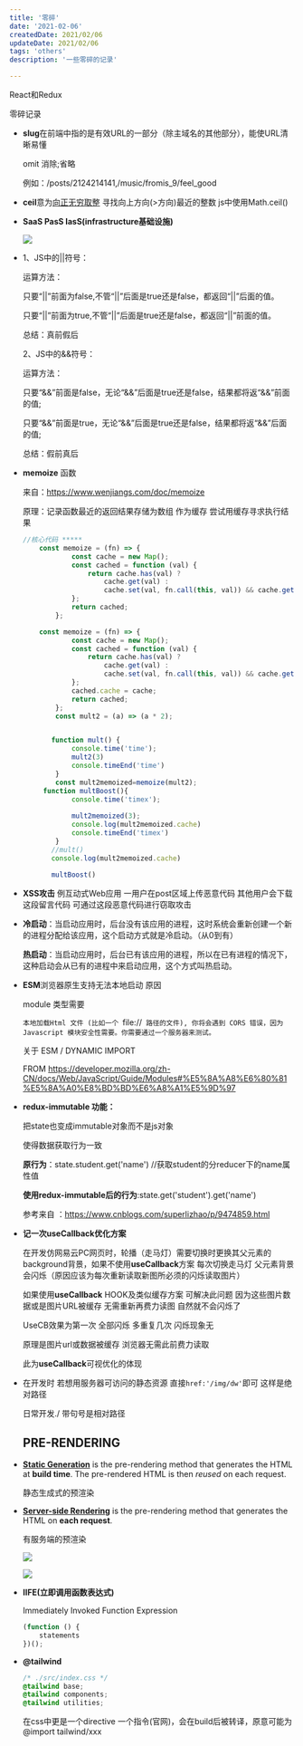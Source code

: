 ```yaml
---
title: '零碎'
date: '2021-02-06'
createdDate: 2021/02/06
updateDate: 2021/02/06
tags: 'others'
description: '一些零碎的记录'

---
```


React和Redux

零碎记录



* **slug**在前端中指的是有效URL的一部分（除主域名的其他部分），能使URL清晰易懂

  omit 消除;省略

  例如：/posts/2124214141,/music/fromis_9/feel_good

* **ceil**意为[向正无穷取整](javascript:;) 寻找向上方向(>方向)最近的整数 js中使用Math.ceil()

* **SaaS PasS IasS(infrastructure基础设施)**

  <img src='/images/what-is-saas.png'/>

* 1、JS中的||符号：

  运算方法：

     只要“||”前面为false,不管“||”后面是true还是false，都返回“||”后面的值。

     只要“||”前面为true,不管“||”后面是true还是false，都返回“||”前面的值。

  总结：真前假后

  2、JS中的&&符号：

  运算方法：

     只要“&&”前面是false，无论“&&”后面是true还是false，结果都将返“&&”前面的值;

     只要“&&”前面是true，无论“&&”后面是true还是false，结果都将返“&&”后面的值;

  总结：假前真后
  
  
  
* **memoize** 函数

  来自：https://www.wenjiangs.com/doc/memoize

  原理：记录函数最近的返回结果存储为数组 作为缓存 尝试用缓存寻求执行结果

  ```js
  //核心代码 *****
      const memoize = (fn) => {
              const cache = new Map();
              const cached = function (val) {
                  return cache.has(val) ?
                      cache.get(val) :
                      cache.set(val, fn.call(this, val)) && cache.get(val);
              };
              return cached;
          };
  ```

  ```js
      const memoize = (fn) => {
              const cache = new Map();
              const cached = function (val) {
                  return cache.has(val) ?
                      cache.get(val) :
                      cache.set(val, fn.call(this, val)) && cache.get(val);
              };
              cached.cache = cache;
              return cached;
          };
          const mult2 = (a) => (a * 2);
  
  
         function mult() {
              console.time('time');
              mult2(3)
              console.timeEnd('time')
          }
          const mult2memoized=memoize(mult2);
       function multBoost(){
              console.time('timex');
            
              mult2memoized(3);
              console.log(mult2memoized.cache)
              console.timeEnd('timex')
          }
         //mult()
         console.log(mult2memoized.cache)
        
         multBoost()
  ```

* **XSS攻击** 例互动式Web应用 一用户在post区域上传恶意代码 其他用户会下载这段留言代码 可通过这段恶意代码进行窃取攻击

* **冷启动**：当启动应用时，后台没有该应用的进程，这时系统会重新创建一个新的进程分配给该应用，这个启动方式就是冷启动。（从0到有）

  **热启动**：当启动应用时，后台已有该应用的进程，所以在已有进程的情况下，这种启动会从已有的进程中来启动应用，这个方式叫热启动。  

* **ESM**浏览器原生支持无法本地启动 原因

  module 类型需要

  `本地加载Html 文件 (比如一个 `file://` 路径的文件), 你将会遇到 CORS 错误，因为Javascript 模块安全性需要。你需要通过一个服务器来测试。`

  关于 ESM / DYNAMIC IMPORT 

  FROM https://developer.mozilla.org/zh-CN/docs/Web/JavaScript/Guide/Modules#%E5%8A%A8%E6%80%81%E5%8A%A0%E8%BD%BD%E6%A8%A1%E5%9D%97
  
* **redux-immutable 功能：**

  把state也变成immutable对象而不是js对象

  使得数据获取行为一致

  **原行为**：state.student.get('name') //获取student的分reducer下的name属性值

  **使用redux-immutable后的行为**:state.get('student').get('name') 

  参考来自 ：https://www.cnblogs.com/superlizhao/p/9474859.html
  
* **记一次useCallback优化方案**

  在开发仿网易云PC网页时，轮播（走马灯）需要切换时更换其父元素的background背景，如果不使用**useCallback**方案 每次切换走马灯 父元素背景会闪烁（原因应该为每次重新读取新图所必须的闪烁读取图片）

  如果使用**useCallback** HOOK及类似缓存方案 可解决此问题 因为这些图片数据或是图片URL被缓存 无需重新再费力读图 自然就不会闪烁了

  UseCB效果为第一次 全部闪烁 多重复几次 闪烁现象无

  原理是图片url或数据被缓存 浏览器无需此前费力读取

  此为**useCallback**可视优化的体现
  
* 在开发时 若想用服务器可访问的静态资源 直接`href:'/img/dw'`即可 这样是绝对路径

  日常开发./ 带句号是相对路径

  ## PRE-RENDERING

* [**Static Generation**](https://nextjs.org/docs/basic-features/pages#static-generation-recommended) is the pre-rendering method that generates the HTML at **build time**. The pre-rendered HTML is then *reused* on each request.

  静态生成式的预渲染

* [**Server-side Rendering**](https://nextjs.org/docs/basic-features/pages#server-side-rendering) is the pre-rendering method that generates the HTML on **each request**.

  有服务端的预渲染

  ![](https://nextjs.org/static/images/learn/data-fetching/static-generation.png)
  
  ![](https://nextjs.org/static/images/learn/data-fetching/server-side-rendering.png)

* **IIFE(立即调用函数表达式)**

  Immediately Invoked Function Expression

  ```js
  (function () {
      statements
  })();
  ```

* **@tailwind** 

  ```css
  /* ./src/index.css */
  @tailwind base;
  @tailwind components;
  @tailwind utilities;
  ```

  在css中更是一个directive 一个指令(官网)，会在build后被转译，原意可能为
  @import tailwind/xxx
